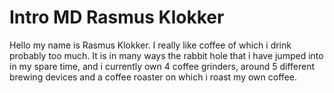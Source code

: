 # Intro MD Rasmus Klokker

Hello my name is Rasmus Klokker. I really like coffee of which i drink probably too much. It is in many ways the rabbit hole that i have jumped into in my spare time, and i currently own 4 coffee grinders, around 5 different brewing devices and a coffee roaster on which i roast my own coffee.


